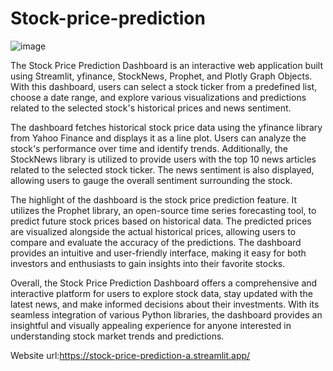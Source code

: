# Stock-price-prediction

![image](https://github.com/sai-annadi/Stock-price-prediction/assets/111168434/196f775e-c320-427d-8402-80656605529a)

The Stock Price Prediction Dashboard is an interactive web application built using Streamlit, yfinance, StockNews, Prophet, and Plotly Graph Objects. With this dashboard, users can select a stock ticker from a predefined list, choose a date range, and explore various visualizations and predictions related to the selected stock's historical prices and news sentiment.

The dashboard fetches historical stock price data using the yfinance library from Yahoo Finance and displays it as a line plot. Users can analyze the stock's performance over time and identify trends. Additionally, the StockNews library is utilized to provide users with the top 10 news articles related to the selected stock ticker. The news sentiment is also displayed, allowing users to gauge the overall sentiment surrounding the stock.

The highlight of the dashboard is the stock price prediction feature. It utilizes the Prophet library, an open-source time series forecasting tool, to predict future stock prices based on historical data. The predicted prices are visualized alongside the actual historical prices, allowing users to compare and evaluate the accuracy of the predictions. The dashboard provides an intuitive and user-friendly interface, making it easy for both investors and enthusiasts to gain insights into their favorite stocks.

Overall, the Stock Price Prediction Dashboard offers a comprehensive and interactive platform for users to explore stock data, stay updated with the latest news, and make informed decisions about their investments. With its seamless integration of various Python libraries, the dashboard provides an insightful and visually appealing experience for anyone interested in understanding stock market trends and predictions.

Website url:https://stock-price-prediction-a.streamlit.app/



